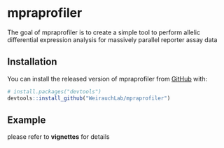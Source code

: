 
<!-- README.md is generated from README.Rmd. Please edit that file -->
mpraprofiler
============

<!-- badges: start -->
<!-- badges: end -->
The goal of mpraprofiler is to create a simple tool to perform allelic differential expression analysis for massively parallel reporter assay data

Installation
------------

You can install the released version of mpraprofiler from [GitHub](https://github.com/) with:

``` r
# install.packages("devtools")
devtools::install_github("WeirauchLab/mpraprofiler")
```

Example
-------

please refer to **vignettes** for details
